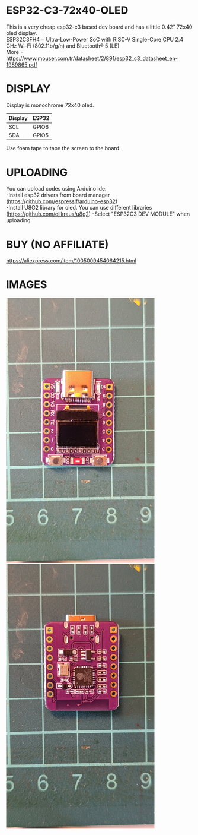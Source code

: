 # ESP32-C3-72x40-OLED
This is a very cheap esp32-c3 based dev board and has a little 0.42" 72x40 oled display.  
ESP32C3FH4 = Ultra-Low-Power SoC with RISC-V Single-Core CPU 2.4 GHz Wi-Fi (802.11b/g/n) and Bluetooth® 5 (LE)  
More =  https://www.mouser.com.tr/datasheet/2/891/esp32_c3_datasheet_en-1989865.pdf
# DISPLAY
Display is monochrome 72x40 oled.  

| Display  | ESP32    |
|----------|----------|
| SCL      | GPIO6    |
| SDA      | GPIO5    |

Use foam tape to tape the screen  to the board.

# UPLOADING
You can upload codes using Arduino ide.  
-Install esp32 drivers from board manager (https://github.com/espressif/arduino-esp32)  
-Install U8G2 library for oled. You can use different libraries (https://github.com/olikraus/u8g2)
-Select "ESP32C3 DEV MODULE" when uploading

# BUY (NO AFFILIATE)
https://aliexpress.com/item/1005009454064215.html

# IMAGES
<img src="front.jpg" width="400" />  <img src="back.jpg" width="400" /> 
